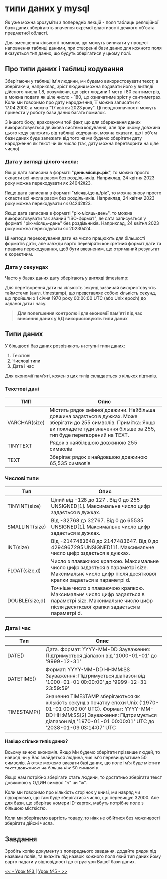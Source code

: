 # типи даних у mysql
Як уже можна зрозуміти з попередніх лекцій - поля таблиць реляційної бази даних зберігають значення окремої властивості деякого об'єкта предметної області.

Для зменшення кількості помилок, що можуть виникати у процесі наповнення таблиці даними, при створенні бази даних для кожного поля вказується тип даних, що будуть зберігатися у цьому полі.

## Про типи даних і таблиці кодування
Зберігаючи у таблиці ім'я людини, ми будемо використовувати текст, а зберігаючи, наприклад, зріст людини можна подавати його у вигляді дійсного числа 1,8, розуміючи, що зріст людини 1 метр і 80 сантиметрів, а можна подати як ціле число - 180, що означатиме зріст у сантиметрах. Коли ми говоримо про дату народження, її можна записати як 17.04.2000, а можна "17 квітня 2023 року". Ці неоднозначності можуть принести у роботу бази даних багато помилок. 

З іншого боку, враховуючи той факт, що для збереження даних використовується двійкова система кодування, але при цьому довжина цього коду залежить від таблиці кодування, можна сказати, що і об'єм бази даних буде залежати від того чи ми будемо зберігати дату народження як текст чи як число (так, дату можна перетворити на ціле число)

### Дата у вигляді цілого числа:

Якщо дата записана в форматі "**день.місяць.рік**", то можна просто скласти всі числа разом без роздільників. Наприклад, 24 квітня 2023 року можна перекодувати як 24042023.

Якщо дата записана в форматі "місяць/день/рік", то можна знову просто скласти всі числа разом без роздільників. Наприклад, 24 квітня 2023 року можна перекодувати як 04242023.

Якщо дата записана в форматі "рік-місяць-день", то можна використовувати так званий "ISO-формат", де дата записується у форматі "рік-місяць-день" без роздільників. Наприклад, 24 квітня 2023 року можна перекодувати як 20230424.

Ці методи перекодування дати на число працюють для більшості форматів дати, але завжди варто перевіряти конкретний формат дати та правила перекодування, щоб бути впевненим, що отриманий результат є коректним.

### Дата у секундах
Часто у базах даних дату зберігають у вигляді timestamp:

Для перетворення дати на кількість секунд зазвичай використовують таймстемп (англ. timestamp), що представляє собою кількість секунд, що пройшли з 1 січня 1970 року 00:00:00 UTC (або Unix epoch) до заданої дати і часу.

> **Для полегшення контролю і для економії пам'яті під час внесення даних у БД використовують типи даних**

## Типи даних

У більшості баз даних розрізняють наступні типи даних:  
1. Текстові
2. Числові типи
3. Дата і час


Для економії пам'яті, кожен з цих типів складається з кількох підтипів. 

### Текстові дані
|ТИП|Опис|
|---|----|
|VARCHAR(size)|	Містить рядок змінної довжини. Найбільша довжина задається в дужках. Може зберігати до 255 символів. Примітка: Якщо ви покладете туди значення більше за 255, тип буде перетворений на TEXT.|
|TINYTEXT|	Рядок з найбільшою довжиною 255 символів|
|TEXT	 |Зберігає рядок з найдовшою довжиною 65,535 символів|

### Числові типи
|Тип|Опис|
|---|--- |
|TINYINT(size)|	Цілий від -128 до 127 . Від 0 до 255 UNSIGNED[1]. Максимальне число цифр задається в дужках.|
|SMALLINT(size)	|Від -32768 до 32767. Від 0 до 65535 UNSIGNED[1]. Максимальне число цифр задається в дужках.|
|INT(size)|	Від -2147483648 до 2147483647. Від 0 до 4294967295 UNSIGNED[1]. Максимальне число цифр задається в дужках.|
|FLOAT(size,d)|	Число з плаваючою крапкою. Максимальне число цифр задається в параметрі size. Максимальне число цифр після десяткової крапки задається в параметрі d.|
|DOUBLE(size,d)|	Точніше число з плаваючою крапкою. Максимальне число цифр задається в параметрі size. Максимальне число цифр після десяткової крапки задається в параметрі d.|

### Дата і час
|Тип|Опис|
|---|--- |
|DATE()|	Дата. Формат: YYYY-MM-DD Зауваження: Підтримується діапазон від '1000-01-01' до '9999-12-31'|
|DATETIME()|	Формат: YYYY-MM-DD HH:MM:SS Зауваження: Підтримується діапазон від '1000-01-01 00:00:00' до '9999-12-31 23:59:59'|
|TIMESTAMP()|	Значення TIMESTAMP зберігаються як кількість секунд з початку епохи Unix ('1970-01-01 00:00:00' UTC). Формат: YYYY-MM-DD HH:MM:SS[2] Зауваження: Підтримується діапазон від '1970-01-01 00:00:01' UTC до '2038-01-09 03:14:07' UTC|

#### Навіщо стільки типів даних?

Всьому виною економія. Якщо Ми будемо зберігати прізвище людей, то навряд чи у Вас знайдеться людина, чиє ім'я перевищуватиме 50 символів. А отже можемо вказати базі даних, що поле Ім'я буде містити текст довжиною не більше ніж 50 символів.

Якщо нам потрібно зберігати стать людини, то достатньо зберігати текст довжиною у ОДИН символ "ч" чи "ж".

Коли ми говоримо про кількість сторінок у книзі, ми навряд чи підозрюємо, що там буде зберігатися число, що перевищує 32000. Але для бази, що зберігає номери ID-карток, мабуть потрібне поле з більшою місткістю.

Коли ми зберігаємо вартість товару, то ніяк не обійтися без можливості зберігати дійсні числа.

## Завдання

Зробіть копію документу з попереднього завдання, додайте рядок під назвами полів, та вкажіть під назвою кожного поля який тип даних йому варто надати у відповідності до структури Вашої бази даних.



[<< - Урок №3 ](https://github.com/teachertyp/DataBase-Lesson/blob/main/03.md)  |
[Урок №5 - >>](https://github.com/teachertyp/DataBase-Lesson/blob/main/05.md)
